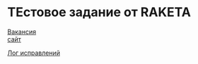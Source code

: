 # ТЕстовое задание от RAKETA

[Вакансия](https://ekaterinburg.hh.ru/vacancy/35533398?hhtmFrom=employer_vacancies)  
[сайт](https://www.raketa.world/)

[Лог исправлений](https://github.com/alexeyp0708/raketa_test_task/blob/task_changed/task/coder-review.md)
